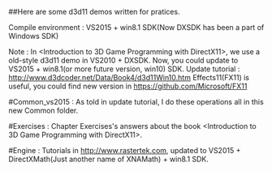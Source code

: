 ##Here are some d3d11 demos written for pratices.

Compile environment : VS2015 + win8.1 SDK(Now DXSDK has been a part of Windows SDK)

Note : 
	In <Introduction to 3D Game Programming with DirectX11>, we use a old-style d3d11 demo in VS2010 + DXSDK.
	Now, you could update to VS2015 + win8.1(or more future version, win10) SDK.
	Update tutorial : http://www.d3dcoder.net/Data/Book4/d3d11Win10.htm
	Effects11(FX11) is useful, you could find new version in https://github.com/Microsoft/FX11

#Common_vs2015 : As told in update tutorial, I do these operations all in this new Common folder.

#Exercises : Chapter Exercises's answers about the book <Introduction to 3D Game Programming with DirectX11>.

#Engine : Tutorials in http://www.rastertek.com, updated to VS2015 + DirectXMath(Just another name of XNAMath) + win8.1 SDK.
